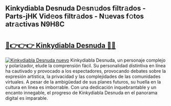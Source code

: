 ## Kinkydiabla Desnuda D𝚎sn𝚞dos filtr𝚊dos - Parts-jHK Vid𝚎os filtr𝚊dos - N𝚞evas f𝚘tos atr𝚊ctivas N9H8C

# <h2><a href="http://mb9koy.tromn.icu/?c=Kinkydiabla+Desnuda">🔗👉👉👉 Kinkydiabla Desnuda 🔗🔗</a></h2>

[![Kinkydiabla Desnuda nuevo](https://i.imgur.com/pEAQMta.gif)](http://mb9koy.tromn.icu/?c=Kinkydiabla+Desnuda)
Kinkydiabla Desnuda, un personaje complejo y polarizador, elude la comprensión fácil. Su personalidad distintiva en línea ha cautivado y provocado a los espectadores, provocando debates sobre la expresión artística, la privacidad y las complejidades de las comunidades virtuales. A pesar de la ambigüedad de sus planes futuros, su huella en la cultura en línea es imborrable. Con una dedicación inquebrantable y un encanto innegable, el progreso de Kinkydiabla Desnuda en el panorama digital es imparable.
